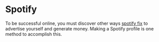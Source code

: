 # Spotify
To be successful online, you must discover other ways <a href="https://spotifyfix.com/">spotify fix</a> to advertise yourself and generate money. Making a Spotify profile is one method to accomplish this.
